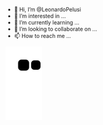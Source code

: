 - 👋 Hi, I’m @LeonardoPelusi
- 👀 I’m interested in ...
- 🌱 I’m currently learning ...
- 💞️ I’m looking to collaborate on ...
- 📫 How to reach me ...

![snake animation](https://github.com/LeonardoPelusi/LeonardoPelusi/blob/output/github-contribution-grid-snake2.svg)

<!---
LeonardoPelusi/LeonardoPelusi is a ✨ special ✨ repository because its `README.md` (this file) appears on your GitHub profile.
You can click the Preview link to take a look at your changes.
--->
